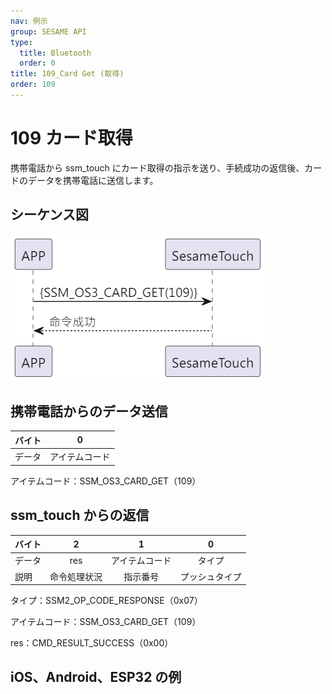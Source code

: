 ```yaml
---
nav: 例示
group: SESAME API
type:
  title: Bluetooth
  order: 0
title: 109_Card Get (取得)
order: 109
---
```


# 109 カード取得

携帯電話から ssm_touch にカード取得の指示を送り、手続成功の返信後、カードのデータを携帯電話に送信します。

## シーケンス図

<p align="left" >
  <img src="./src/card_get/card_get.png" alt="" title="">
</p>

## 携帯電話からのデータ送信

| バイト |       0        |
| ------ | :------------: |
| データ | アイテムコード |

アイテムコード：SSM_OS3_CARD_GET（109）

## ssm_touch からの返信

| バイト |      2       |       1        |       0        |
| ------ | :----------: | :------------: | :------------: |
| データ |     res      | アイテムコード |     タイプ     |
| 説明   | 命令処理状況 |    指示番号    | プッシュタイプ |

タイプ：SSM2_OP_CODE_RESPONSE（0x07）

アイテムコード：SSM_OS3_CARD_GET（109）

res：CMD_RESULT_SUCCESS（0x00）

## iOS、Android、ESP32 の例

<CustomBashOSPlatformCardGet ios='true' android='true'  esp32='true'/>

<!-- ## Androidの例

```jsx | pure
    override fun cards(result: CHResult<CHEmpty>) {
        if (checkBle(result)) return
        sendCommand(SesameOS3Payload(SesameItemCode.SSM_OS3_CARD_GET.value, byteArrayOf())) { res ->
            result.invoke(Result.success(CHResultState.CHResultStateBLE(CHEmpty())))
        }
    }
```

## iOSの例

```jsx | pure
    func cards(result: @escaping (CHResult<CHEmpty>)) {
        if (self.checkBle(result)) { return }

        sendCommand(.init(.SSM_OS3_CARD_GET)) { _ in
            result(.success(CHResultStateNetworks(input: CHEmpty())))
        }
    }
```

## ESPの例

```jsx | pure

``` -->
